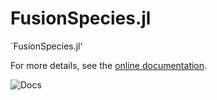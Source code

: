 # FusionSpecies.jl

`FusionSpecies.jl'

For more details, see the [online documentation](https://projecttorreypines.github.io/FusionSpecies.jl/dev).

![Docs](https://github.com/ProjectTorreyPines/FusionSpecies.jl/actions/workflows/make_docs.yml/badge.svg)

